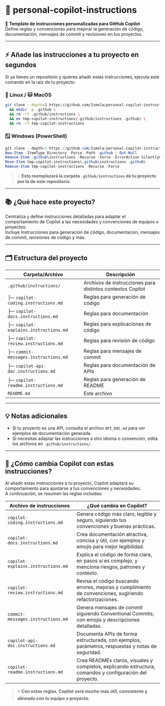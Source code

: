 # 🚀 personal-copilot-instructions

🎯 **Template de instrucciones personalizadas para GitHub Copilot**  
Define reglas y convenciones para mejorar la generación de código, documentación, mensajes de commit y revisiones en tus proyectos.

---

## ⚡ Añade las instrucciones a tu proyecto en segundos

Si ya tienes un repositorio y quieres añadir estas instrucciones, ejecuta este comando en la raíz de tu proyecto:

### 🐧 Linux / 🐱 MacOS

```bash
git clone --depth=1 https://github.com/Ismola/personal-copilot-instructions tmp-copilot-instructions \
  && mkdir -p .github \
  && rm -rf .github/instructions \
  && mv tmp-copilot-instructions/.github/instructions .github/ \
  && rm -rf tmp-copilot-instructions
```

### 🪟 Windows (PowerShell)

```powershell
git clone --depth=1 https://github.com/Ismola/personal-copilot-instructions tmp-copilot-instructions
New-Item -ItemType Directory -Force -Path .github | Out-Null
Remove-Item .github\instructions -Recurse -Force -ErrorAction SilentlyContinue
Move-Item tmp-copilot-instructions\.github\instructions .github\
Remove-Item tmp-copilot-instructions -Recurse -Force
```

> 💡 **Esto reemplazará la carpeta `.github/instructions` de tu proyecto por la de este repositorio.**

---

## 📚 ¿Qué hace este proyecto?

Centraliza y define instrucciones detalladas para adaptar el comportamiento de Copilot a las necesidades y convenciones de equipos o proyectos.  
Incluye instrucciones para generación de código, documentación, mensajes de commit, revisiones de código y más.

---

## 🗂️ Estructura del proyecto

| Carpeta/Archivo                | Descripción                                               |
|--------------------------------|-----------------------------------------------------------|
| `.github/instructions/`        | Archivos de instrucciones para distintos contextos Copilot|
| ├─ `copilot-coding.instructions.md`   | Reglas para generación de código                |
| ├─ `copilot-docs.instructions.md`     | Reglas para documentación                       |
| ├─ `copilot-explains.instructions.md` | Reglas para explicaciones de código              |
| ├─ `copilot-review.instructions.md`   | Reglas para revisión de código                   |
| ├─ `commit-messages.instructions.md`  | Reglas para mensajes de commit                   |
| ├─ `copilot-api-doc.instructions.md`  | Reglas para documentación de APIs                |
| ├─ `copilot-readme.instructions.md`   | Reglas para generación de README                 |
| `README.md`                    | Este archivo                                            |

---

## 💡 Notas adicionales

- Si tu proyecto es una API, consulta el archivo `API_DOC.md` para ver ejemplos de documentación generada.
- Si necesitas adaptar las instrucciones a otro idioma o convención, edita los archivos en `.github/instructions/`.

---

## 🧠 ¿Cómo cambia Copilot con estas instrucciones?

Al añadir estas instrucciones a tu proyecto, Copilot adaptará su comportamiento para ajustarse a tus convenciones y necesidades.  
A continuación, se resumen las reglas incluidas:

| Archivo de instrucciones                       | ¿Qué cambia en Copilot?                                                                                 |
|------------------------------------------------|---------------------------------------------------------------------------------------------------------|
| `copilot-coding.instructions.md`               | Genera código más claro, legible y seguro, siguiendo tus convenciones y buenas prácticas.               |
| `copilot-docs.instructions.md`                 | Crea documentación atractiva, concisa y útil, con ejemplos y emojis para mejor legibilidad.             |
| `copilot-explains.instructions.md`             | Explica el código de forma clara, en pasos si es complejo, y menciona riesgos, patrones y contexto.     |
| `copilot-review.instructions.md`               | Revisa el código buscando errores, mejoras y cumplimiento de convenciones, sugiriendo refactorizaciones.|
| `commit-messages.instructions.md`              | Genera mensajes de commit siguiendo Conventional Commits, con emojis y descripciones detalladas.         |
| `copilot-api-doc.instructions.md`              | Documenta APIs de forma estructurada, con ejemplos, parámetros, respuestas y notas de seguridad.         |
| `copilot-readme.instructions.md`               | Crea READMEs claros, visuales y completos, explicando estructura, comandos y configuración del proyecto.|

> ⚡ **Con estas reglas, Copilot será mucho más útil, consistente y alineado con tu equipo o proyecto.**

